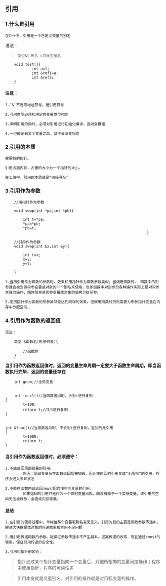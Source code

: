 ## 引用
### 1.什么是引用
    在C++中，引用是一个已定义变量的别名


语法：
>`类型&引用名 =目标变量名`

```
    void test(){
            int a=1;
            int &ref1=a;
            int &ref2;
    }
```

#### 注意：
    1.`&`不是取地址符号，是引用符号
    
    2.引用类型必须和绑定的变量类型相同
    
    3.声明引用的同时，必须对引用进行初始化编译，否则会报错
    
    4.一但绑定到某个变量之后，就不会改变指向



### 2.引用的本质
    被限制的指针。
    
    引用占据内存，占据的大小为一个指针的大小。
                            
    在汇编中，引用的本质就是“间接寻址”


### 3.引用作为参数


```
    //用指针作为参数

    void swap(int *pa,int *pb){
        
        int t=*pa;
        *pa=*pb;                                         
        *pb=t;
                                                                }

    //引用作为参数
    void swap(int &x,int &y){
    
        int t=x;
        x=y;
        y=t;
    
    }
```
    1.当用引用作为函数的参数时，效果和用指针作为函数参数类似。当调用函数时， 函数中的形参就会被当做实参变量或对象的一个别名来使用，也即函数中对形参的各种操作实际上是对实参本身的操作，而非简单讲实参变量或对象的值拷贝给形参。
    
    2.使用指针作为函数的形参虽然能达到同样的效果，但调用函数时仍然需要为形参指针变量在内存中分配空间。
                
### 4.引用作为函数的返回值
    语法：

```
    类型 &函数名(形参列表){

        //函数体
    }
```

**当引用作为函数返回值时，返回的变量生命周期一定要大于函数生命周期，即当函数执行完毕，返回的变量还存在**

```
    int gnum;//全局变量


    int func1()//当函数返回时，会对t进行复制
{
        t=100;
        return t;//对t进行复制
}


int &func()//当函数返回时，不会对t进行复制，返回的是引用
{
        t=1000;
        return t;
}
```

#### 当引用作为函数返回值时，必须遵守：
    1.不能返回局部变量的引用。
            原因：局部变量会在函数返回后被销毁，因此被返回的引用变成“无所指”的引用，程序会进入未知状态
    
    2.不能在函数内部返回new分配的堆空间变量的引用。
            如果返回的引用只是作为一个临时变量出现，而没有赋予一个实际变量，该引用的空间无法被释放，会造成内存泄漏。


#### 总结
    1.在引用的使用过程中，单纯给某个变量取别名毫无意义，引用的目的主要是函数参数传递中，解决大块数据或对象的传递效率和空间不足问题
    
    2.用引用传递函数的参数，能保证参数传递中不产生副本，提高传递的效率，而且通过const的使用，保证引用传递的安全性。
    
    3.引用和指针的区别：
>指针通过某个指针变量指向一个变量后，对他所指向的变量间接操作；程序中使用指针，程序的可读性差

>引用本身就是变量别名，对引用的操作就是对目标变量的操作。
